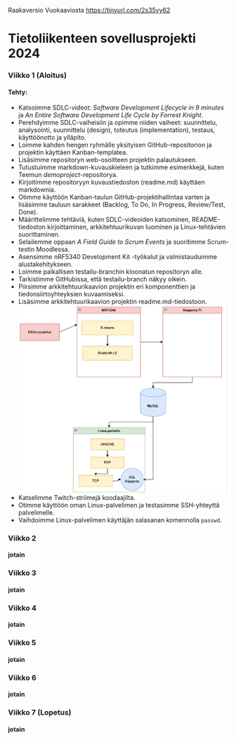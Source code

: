 
Raakaversio Vuokaaviosta
https://tinyurl.com/2s35vy62

# Tietoliikenteen sovellusprojekti 2024
### Viikko 1 (Aloitus)
#### **Tehty:**
- Katsoimme SDLC-videot: *Software Development Lifecycle in 9 minutes* ja *An Entire Software Development Life Cycle by Forrest Knight*.  
- Perehdyimme SDLC-vaiheisiin ja opimme niiden vaiheet: suunnittelu, analysointi, suunnittelu (design), toteutus (implementation), testaus, käyttöönotto ja ylläpito.   
- Loimme kahden hengen ryhmälle yksityisen GitHub-repositorion ja projektin käyttäen Kanban-templatea.   
- Lisäsimme repositoryn web-osoitteen projektin palautukseen.
- Tutustuimme markdown-kuvauskieleen ja tutkimme esimerkkejä, kuten Teemun *demoproject*-repositorya.  
- Kirjoitimme repositoryyn kuvaustiedoston (readme.md) käyttäen markdownia.  
- Otimme käyttöön Kanban-taulun GitHub-projektihallintaa varten ja lisäsimme tauluun sarakkeet (Backlog, To Do, In Progress, Review/Test, Done).  
- Määrittelimme tehtäviä, kuten SDLC-videoiden katsominen, README-tiedoston kirjoittaminen, arkkitehtuurikuvan luominen ja Linux-tehtävien suorittaminen.  
- Selailemme oppaan *A Field Guide to Scrum Events* ja suoritimme Scrum-testin Moodlessa.  
- Asensimme nRF5340 Development Kit -työkalut ja valmistauduimme alustakehitykseen.  
- Loimme paikallisen testailu-branchin kloonatun repositoryn alle.
- Tarkistimme GitHubissa, että testailu-branch näkyy oikein.  
- Piirsimme arkkitehtuurikaavion projektin eri komponenttien ja tiedonsiirtoyhteyksien kuvaamiseksi.
- Lisäsimme arkkitehtuurikaavion projektin readme.md-tiedostoon.
![Sieppaa.PNG Icon](https://github.com/Zemess/TietoliikenneProjekti/blob/main/Sieppaa.PNG)
- Katselimme Twitch-striimejä koodaajilta.
- Otimme käyttöön oman Linux-palvelimen ja testasimme SSH-yhteyttä palvelimelle.  
- Vaihdoimme Linux-palvelimen käyttäjän salasanan komennolla `passwd`.  
### Viikko 2
#### jotain
### Viikko 3
#### jotain
### Viikko 4
#### jotain
### Viikko 5
#### jotain
### Viikko 6
#### jotain
### Viikko 7 (Lopetus)
#### jotain
